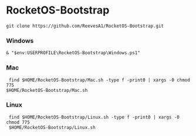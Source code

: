 # RocketOS-Bootstrap

```
git clone https://github.com/ReevesA1/RocketOS-Bootstrap.git
```
### Windows
```
& "$env:USERPROFILE\RocketOS-Bootstrap\Windows.ps1"

```

### Mac
```
 find $HOME/RocketOS-Bootstrap/Mac.sh -type f -print0 | xargs -0 chmod 775
$HOME/RocketOS-Bootstrap/Mac.sh
```

### Linux
```
 find $HOME/RocketOS-Bootstrap/Linux.sh -type f -print0 | xargs -0 chmod 775
 $HOME/RocketOS-Bootstrap/Linux.sh
```
